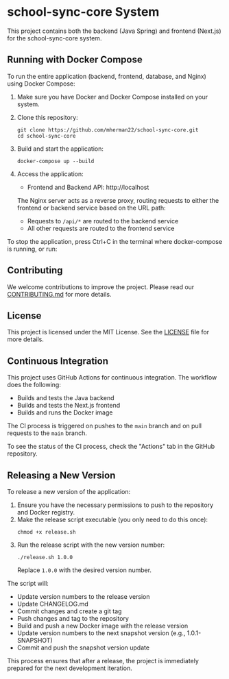 # school-sync-core System

This project contains both the backend (Java Spring) and frontend (Next.js) for the school-sync-core system.

## Running with Docker Compose

To run the entire application (backend, frontend, database, and Nginx) using Docker Compose:

1. Make sure you have Docker and Docker Compose installed on your system.

2. Clone this repository:
   ```
   git clone https://github.com/mherman22/school-sync-core.git
   cd school-sync-core
   ```

3. Build and start the application:
   ```
   docker-compose up --build
   ```

4. Access the application:
   - Frontend and Backend API: http://localhost

   The Nginx server acts as a reverse proxy, routing requests to either the frontend or backend service based on the URL path:
   - Requests to `/api/*` are routed to the backend service
   - All other requests are routed to the frontend service

To stop the application, press Ctrl+C in the terminal where docker-compose is running, or run:

## Contributing

We welcome contributions to improve the project. Please read our [CONTRIBUTING.md](CONTRIBUTING.md) for more details.

## License

This project is licensed under the MIT License. See the [LICENSE](LICENSE) file for more details.

## Continuous Integration

This project uses GitHub Actions for continuous integration. The workflow does the following:

- Builds and tests the Java backend
- Builds and tests the Next.js frontend
- Builds and runs the Docker image

The CI process is triggered on pushes to the `main` branch and on pull requests to the `main` branch.

To see the status of the CI process, check the "Actions" tab in the GitHub repository.

## Releasing a New Version

To release a new version of the application:

1. Ensure you have the necessary permissions to push to the repository and Docker registry.
2. Make the release script executable (you only need to do this once):
   ```
   chmod +x release.sh
   ```
3. Run the release script with the new version number:
   ```
   ./release.sh 1.0.0
   ```
   Replace `1.0.0` with the desired version number.

The script will:
- Update version numbers to the release version
- Update CHANGELOG.md
- Commit changes and create a git tag
- Push changes and tag to the repository
- Build and push a new Docker image with the release version
- Update version numbers to the next snapshot version (e.g., 1.0.1-SNAPSHOT)
- Commit and push the snapshot version update

This process ensures that after a release, the project is immediately prepared for the next development iteration.
